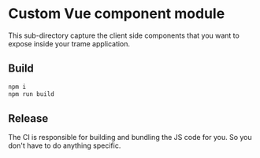 # Custom Vue component module

This sub-directory capture the client side components that you want to expose inside your trame application.

## Build

```bash
npm i
npm run build
```

## Release

The CI is responsible for building and bundling the JS code for you. So you don't have to do anything specific.
